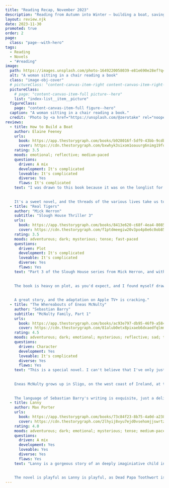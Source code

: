 ```yaml
---
title: "Reading Recap, November 2023"
description: "Reading from Autumn into Winter — building a boat, saving a hostage, never being able to return home, and waking a spirit slumbering in the woods."
layout: review.njk
date: 2023-11-30
promoted: true
order: 2
page:
  class: "page--with-hero"
tags:
  - Reading
  - Novels
  - "#reading"
image:
  path: https://images.unsplash.com/photo-1649220058039-e81e690e28ef?q=80&w=3205&auto=format&fit=crop&ixlib=rb-4.0.3
  alt: "A woman sitting in a chair reading a book"
  class: "image-obj-cover"
  # pictureClass: "content-canvas-item-right content-canvas-item-right--span-3"
  pictureClass:
    # page: "content-canvas-item-full picture--hero"
    list: "index-list__item__picture"
  figureClass:
    page: "content-canvas-item-full figure--hero"
  caption: "A woman sitting in a chair reading a book."
  credit: 'Photo by <a href="https://unsplash.com/@zerotake" rel="noopener nofollow" target="_blank">zero take</a> on <a href="https://unsplash.com/photos/a-woman-sitting-in-a-chair-reading-a-book-M5Fq1UcaUmI" rel="noopener nofollow" target="_blank">Unsplash</a>'
reviews:
  - title: How to Build a Boat
    author: Elaine Feeney
    urls: 
      book: https://app.thestorygraph.com/books/b928016f-5df9-43bb-9cdb-3b88688dbdfc
      cover: https://cdn.thestorygraph.com/bxwhyk3sixom1oauurg6nimg19fo
    rating: 3.5
    moods: emotional; reflective; medium-paced
    questions:
      driven: A mix
      development: It's complicated
      loveable: It's complicated
      diverse: Yes
      flaws: It's complicated
    text: "I was drawn to this book because it was on the longlist for the 2023 Booker Prize. *How to Build a Boat* follows a school pupil, Jamie, and two of his teachers as he tries to navigate the world and make sense of the chaos he experiences. Jamie longs to build a perpetual motion machine, which by his own unique logic, is his means of taking control. To try to help, Jamie's teacher Tess introduces him to Tadgh, the new woodwork teacher, and together they build a traditional Irish boat, a currach.
    
    
    It's a sweet novel, and the threads of the various lives take us to interesing and difficult places. The writing is both lovely and careful, and at its strongest when we are inside Jamie's mind and experience."
  - title: "Real Tigers"
    author: "Mick Herron"
    subtitle: "Slough House Thriller 3"
    urls:
      book: https://app.thestorygraph.com/books/8413e620-c68f-4ea4-8085-12e8ecb1ee19
      cover: https://cdn.thestorygraph.com/f1ptdmeegiw20v3po4p8e6c0ob85
    rating: 3.5
    moods: adventurous; dark; mysterious; tense; fast-paced
    questions:
      driven: Plot
      development: It's complicated
      loveable: It's complicated
      diverse: Yes
      flaws: Yes
    text: "Part 3 of the Slough House series from Mick Herron, and with *Real Tigers* you can feel the author really getting into his stride with the characters and their world.
    
    
    The book is heavy on plot, as you'd expect, and I found myself drawn quickly along in every wise-cracking sentence. Character development is secondary, but we get to learn more about each of the Slow Horses the more time we spend chasing them around London.
    
    
    A great story, and the adaptation on Apple TV+ is cracking."
  - title: "The Whereabouts of Eneas McNulty"
    author: "Sebastian Barry"
    subtitle: "McNulty Family, Part 1"
    urls:
      book: https://app.thestorygraph.com/books/ac93e797-db95-46f9-a584-174e085d6079
      cover: https://cdn.thestorygraph.com/81alub0etx8pixaeb6dxaedfqlmm
    rating: 4.5
    moods: adventurous; dark; emotional; mysterious; reflective; sad; tense; medium-paced
    questions:
      driven: Character
      development: Yes
      loveable: It's complicated
      diverse: Yes
      flaws: Yes
    text: "This is a special novel. I can't believe that I've only just discovered Sebastian Barry this year (reading [*Old God's Time*](/reading/2023/08-august/#old-god's-time) because it was on the 2023 Booker Prize longlist).
    
    
    Eneas McNulty grows up in Sligo, on the west coast of Ireland, at the beginning of the 20th Century. One simple choice of a naive young man during depressed times, to go to work in the British merchant navy, defines the whole of the rest of his life as the rise of Irish nationalism and the struggle for freedom from British rule begets violence and conflict. Returning from the ships to a lack of work and a cold shoulder, Eneas joins the Royal Irish Constabulary, becomes an unfortunate witness to a killing. He's branded traitor and forced to flee Ireland, his home, his family, and Viv, the woman he loves. Though he tries to return later when he hopes that memories have faded, he discovers there will never be a place for him in Sligo.
    
    
    The language of Sebastian Barry's writing is exquisite, just a delight to read from the first word to the last. Every image, every metaphor, every sentence is novel and beautiful and never indulgent. A really wonderful novel. And better still, it's the first part of a trilogy of stories about the McNulty family. Better even than that, I've got the whole of the rest of Sebastian Barry's works to look forward to, as well!"
  - title: Lanny
    author: Max Porter
    urls:
      book: https://app.thestorygraph.com/books/73c84f23-8b75-4a0d-a238-ab1f49cdbebb
      cover: https://cdn.thestorygraph.com/2lhyij8vyu7ejd0vsehomjjswrtz
    rating: 4.0
    moods: adventurous; dark; emotional; mysterious; tense; medium-paced
    questions:
      driven: A mix
      development: Yes
      loveable: Yes
      diverse: Yes
      flaws: Yes
    text: "Lanny is a gorgeous story of an deeply imaginiative child in an ordinary village outside London. He's loved by his devoted mother, by his father who can't seem to get as close, and by an ageing artist who becomes entranced with Lanny's creativity. And he's watched also by Dead Papa Toothwort, an ancient spirit stirring in the ground beneath them all and has seen everything, always in this village outside London.
    
    
    The novel is playful as Lanny is playful, as Dead Papa Toothwort is playful — playing with words (there's numerous places where words are printed in clouds and swirls), playing with the plot and the characters and the idea of novel. It's very wacky at times, and that could be just too much for some. But I really enjoyed it."
---
```


